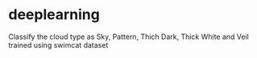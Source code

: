 # deeplearning
Classify the cloud type as Sky, Pattern, Thich Dark, Thick White and Veil trained using swimcat dataset

